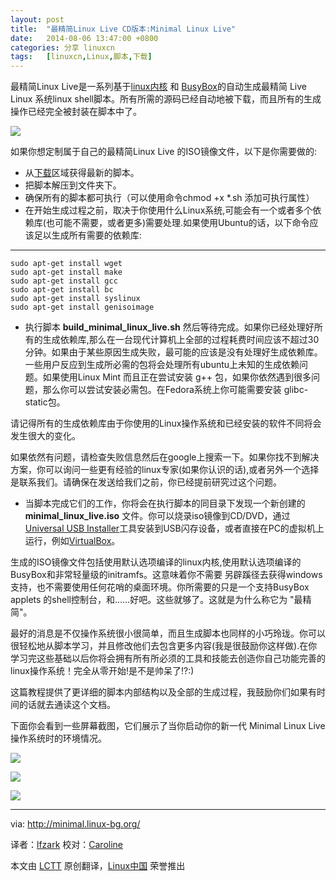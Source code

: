 ```yaml
---
layout: post
title:	"最精简Linux Live CD版本:Minimal Linux Live"
date:	2014-08-06 13:47:00 +0800 
categories:	分享 linuxcn 
tags:	[linuxcn,Linux,脚本,下载]
---
```



最精简Linux Live是一系列基于[linux内核](http://kernel.org/) 和 [BusyBox](http://busybox.net/)的自动生成最精简 Live Linux 系统linux shell脚本。所有所需的源码已经自动地被下载，而且所有的生成操作已经完全被封装在脚本中了。


![](/Asserts/Images//attachment/album/201408/06/134450gkwwkw00y2wp52k0.jpg)


如果你想定制属于自己的最精简Linux Live 的ISO镜像文件，以下是你需要做的:


* 从[下载](http://minimal.linux-bg.org/#)区域获得最新的脚本。
* 把脚本解压到文件夹下。
* 确保所有的脚本都可执行（可以使用命令chmod +x \*.sh 添加可执行属性）
* 在开始生成过程之前，取决于你使用什么Linux系统,可能会有一个或者多个依赖库(也可能不需要，或者更多)需要处理.如果使用Ubuntu的话，以下命令应该足以生成所有需要的依赖库:




---



```
sudo apt-get install wget
sudo apt-get install make
sudo apt-get install gcc
sudo apt-get install bc
sudo apt-get install syslinux
sudo apt-get install genisoimage

```

* 执行脚本 **build\_minimal\_linux\_live.sh** 然后等待完成。如果你已经处理好所有的生成依赖库,那么在一台现代计算机上全部的过程耗费时间应该不超过30分钟。如果由于某些原因生成失败，最可能的应该是没有处理好生成依赖库。一些用户反应到生成所必需的包将会处理所有ubuntu上未知的生成依赖问题。如果使用Linux Mint 而且正在尝试安装 g++ 包，如果你依然遇到很多问题，那么你可以尝试安装必需包。在Fedora系统上你可能需要安装 glibc-static包。


请记得所有的生成依赖库由于你使用的Linux操作系统和已经安装的软件不同将会发生很大的变化。


如果依然有问题，请检查失败信息然后在google上搜索一下。如果你找不到解决方案，你可以询问一些更有经验的linux专家(如果你认识的话),或者另外一个选择是联系我们。请确保在发送给我们之前，你已经提前研究过这个问题。
* 当脚本完成它们的工作，你将会在执行脚本的同目录下发现一个新创建的**minimal\_linux\_live.iso** 文件。你可以烧录iso镜像到CD/DVD，通过[Universal USB Installer](http://www.pendrivelinux.com/)工具安装到USB闪存设备，或者直接在PC的虚拟机上运行，例如[VirtualBox](http://virtualbox.org/)。


生成的ISO镜像文件包括使用默认选项编译的linux内核,使用默认选项编译的BusyBox和非常轻量级的initramfs。这意味着你不需要 另辟蹊径去获得windows支持，也不需要使用任何花哨的桌面环境。你所需要的只是一个支持BusyBox applets 的shell控制台，和……好吧。这些就够了。这就是为什么称它为 "最精简"。


最好的消息是不仅操作系统很小很简单，而且生成脚本也同样的小巧玲珑。你可以很轻松地从脚本学习，并且修改他们去包含更多内容(我是很鼓励你这样做).在你学习完这些基础以后你将会拥有所有所必须的工具和技能去创造你自己功能完善的linux操作系统！完全从零开始!是不是帅呆了!?:)


这篇教程提供了更详细的脚本内部结构以及全部的生成过程，我鼓励你们如果有时间的话就去通读这个文档。


下面你会看到一些屏幕截图，它们展示了当你启动你的新一代 Minimal Linux Live 操作系统时的环境情况。


[![](https://camo.githubusercontent.com/23dbaf867bd94f029e5b48ab010282906520ce52/687474703a2f2f6d696e696d616c2e6c696e75782d62672e6f72672f696d616765732f73637265656e312e706e67)](https://camo.githubusercontent.com/23dbaf867bd94f029e5b48ab010282906520ce52/687474703a2f2f6d696e696d616c2e6c696e75782d62672e6f72672f696d616765732f73637265656e312e706e67)


[![](https://camo.githubusercontent.com/c5f818c0ee079436f25e8a68f9522b2020a3f648/687474703a2f2f6d696e696d616c2e6c696e75782d62672e6f72672f696d616765732f73637265656e322e706e67)](https://camo.githubusercontent.com/c5f818c0ee079436f25e8a68f9522b2020a3f648/687474703a2f2f6d696e696d616c2e6c696e75782d62672e6f72672f696d616765732f73637265656e322e706e67)


[![](https://camo.githubusercontent.com/d3e81b614672fdf5f7823d69765519ee0f207182/687474703a2f2f6d696e696d616c2e6c696e75782d62672e6f72672f696d616765732f73637265656e332e706e67)](https://camo.githubusercontent.com/d3e81b614672fdf5f7823d69765519ee0f207182/687474703a2f2f6d696e696d616c2e6c696e75782d62672e6f72672f696d616765732f73637265656e332e706e67)




---


via: <http://minimal.linux-bg.org/>


译者：[lfzark](https://github.com/lfzark) 校对：[Caroline](https://github.com/carolinewuyan)


本文由 [LCTT](https://github.com/LCTT/TranslateProject) 原创翻译，[Linux中国](http://linux.cn/) 荣誉推出
